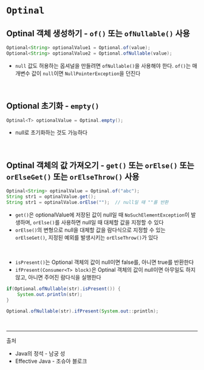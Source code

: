 # ```Optinal```

## Optinal 객체 생성하기 - ```of()``` 또는 ```ofNullable()``` 사용

```java
Optional<String> optionalValue1 = Optional.of(value);
Optional<String> optionalValue2 = Optional.ofNullable(value);
```

- ```null``` 값도 허용하는 옵셔널을 만들려면 ```ofNullable()```을 사용해야 한다. ```of()```는 매개변수 값이 ```null```이면 ```NullPointerException```을 던진다

<br/>

## Optional 초기화 - ```empty()```

```java
Optinal<T> optionalValue = Optinal.empty();
```
- null로 초기화하는 것도 가능하다

<br/>

## Optinal 객체의 값 가져오기 - ```get()``` 또는 ```orElse()``` 또는 ```orElseGet()``` 또는 ```orElseThrow()``` 사용

```java
Optinal<String> optinalValue = Optinal.of("abc");
String str1 = optinalValue.get();
String str1 = optinalValue.orElse("");  // null일 때 ""를 반환
```

- ```get()```은 optionalValue에 저장된 값이 null일 때 ```NoSuchElementException```이 발생하며, ```orElse()```를 사용하면 null일 때 대체할 값을 지정할 수 있다
- ```orElse()```의 변형으로 null을 대체할 값을 람다식으로 지정할 수 있는 ```orElseGet()```, 지정된 예외를 발생시키는 ```orElseThrow()```가 있다

<br/>

- ```isPresent()```는 Optional 객체의 값이 null이면 false를, 아니면 true를 반환한다
- ```ifPresent(Consumer<T> block)```은 Optinal 객체의 값이 null이면 아무일도 하지 않고, 아니면 주어진 람다식을 실행한다

```java
if(Optional.ofNullable(str).isPresent()) {
    System.out.println(str);
}
```

```java
Optional.ofNullable(str).ifPresent(System.out::println);
```

<br/>

---

출처 

- Java의 정석 - 남궁 성
- Effective Java - 조슈아 블로크

